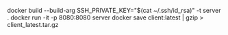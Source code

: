 docker build --build-arg SSH_PRIVATE_KEY="$(cat ~/.ssh/id_rsa)" -t server .
docker run -it -p 8080:8080 server
docker save client:latest | gzip > client_latest.tar.gz